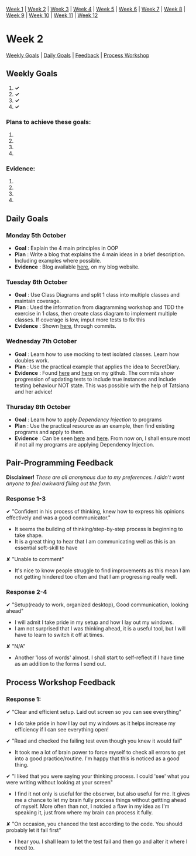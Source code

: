 [Week 1](https://github.com/benlynch1931/Makers-Journey/blob/master/Week01.md#week1) | [Week 2](https://github.com/benlynch1931/Makers-Journey/blob/master/Week02.md#week2) | [Week 3](https://github.com/benlynch1931/Makers-Journey/blob/master/Week03.md#week3) | [Week 4](https://github.com/benlynch1931/Makers-Journey/blob/master/Week04.md#week4) | [Week 5](https://github.com/benlynch1931/Makers-Journey/blob/master/Week05.md#week5) | [Week 6](https://github.com/benlynch1931/Makers-Journey/blob/master/Week05.md#week5) | [Week 7](https://github.com/benlynch1931/Makers-Journey/blob/master/Week07.md#week7) | [Week 8](https://github.com/benlynch1931/Makers-Journey/blob/master/Week08.md#week8) | [Week 9](https://github.com/benlynch1931/Makers-Journey/blob/master/Week09.md#week9) | [Week 10](https://github.com/benlynch1931/Makers-Journey/blob/master/Week10.md#week10) | [Week 11](https://github.com/benlynch1931/Makers-Journey/blob/master/Week11.md#week11) | [Week 12](https://github.com/benlynch1931/Makers-Journey/blob/master/Week12.md#week12)

# <a name="week2">Week 2</a>
[Weekly Goals](#weekly) | [Daily Goals](#daily) | [Feedback](#pair) | [Process Workshop](#process)
## <a name="weekly">Weekly Goals</a>
1.  **✓**
2.  **✓**
3.  **✓**
4.  **✓**

### Plans to achieve these goals:
1. 
2. 
3. 
4. 

### Evidence:
1. 
2. 
3. 
4. 

## <a name="daily">Daily Goals</a>

### Monday 5th October

- **Goal** : Explain the 4 main principles in OOP
- **Plan** : Write a blog that explains the 4 main ideas in a brief description. Including examples where possible.
- **Evidence** : Blog available [here](https://benlynch1931.wixsite.com/benthedevsblog), on my blog website.


### Tuesday 6th October

- **Goal** : Use Class Diagrams and split 1 class into multiple classes and maintain coverage.
- **Plan** : Used the information from diagramming workshop and TDD the exercise in 1 class, then create class diagram to implement multiple classes. If coverage is low, imput more tests to fix this
- **Evidence** : Shown [here](https://github.com/benlynch1931/notebook), through commits.


### Wednesday 7th October

- **Goal** : Learn how to use mocking to test isolated classes. Learn how doubles work.
- **Plan** : Use the practical example that applies the idea to SecretDiary.
- **Evidence** : Found [here](https://github.com/benlynch1931/testing_relationships_between_classes) and [here](https://github.com/benlynch1931/notebook) on my github. The commits show progression of updating tests to include true instances and include testing behaviour NOT state. This was possible with the help of Tatsiana and her advice!


### Thursday 8th October

- **Goal** : Learn how to apply *Dependency Injection* to programs
- **Plan** : Use the practical resource as an example, then find existing programs and apply to them.
- **Evidence** : Can be seen [here](https://github.com/benlynch1931/notebook) and [here](https://github.com/benlynch1931/Secret-Diary-TDD). From now on, I shall ensure most if not all my programs are applying Dependency Injection.


## <a name="pair">Pair-Programming Feedback</a>

**Disclaimer!** *These are all anonynous due to my preferences. I didn't want anyone to feel awkward filling out the form.*

### Response 1-3

&#x2714; "Confident in his process of thinking, knew how to express his opinions effectively and was a good communicator."
- It seems the building of thinking/step-by-step process is beginning to take shape.
- It is a great thing to hear that I am communicating well as this is an essential soft-skill to have

&#x2718; "Unable to comment"
- It's nice to know people struggle to find improvements as this mean I am not getting hindered too often and that I am progressing really well.

### Response 2-4

&#x2714; "Setup(ready to work, organized desktop), Good communication, looking ahead"
- I will admit I take pride in my setup and how I lay out my windows.
- I am not surprised that I was thinking ahead, it is a useful tool, but I will have to learn to switch it off at times.

&#x2718; "N/A"
- Another 'loss of words' almost. I shall start to self-reflect if I have time as an addition to the forms I send out.

## <a name="process">Process Workshop Feedback</a>

### Response 1:

&#x2714; "Clear and efficient setup. Laid out screen so you can see everything"
- I do take pride in how I lay out my windows as it helps increase my efficiency if I can see everything open!

&#x2714; "Read and checked the failing test even though you knew it would fail"
- It took me a lot of brain power to force myself to check all errors to get into a good practice/routine. I'm happy that this is noticed as a good thing.

&#x2714; "I liked that you were saying your thinking process. I could 'see' what you were writing without looking at your screen"
- I find it not only is useful for the observer, but also useful for me. It gives me a chance to let my brain fully process things without gettting ahead of myself. More often than not, I notcied a flaw in my idea as I'm speaking it, just from where my brain can process it fully.

&#x2718; "On occasion, you chanced the test according to the code. You should probably let it fail first"
- I hear you. I shall learn to let the test fail and then go and alter it where I need to.
